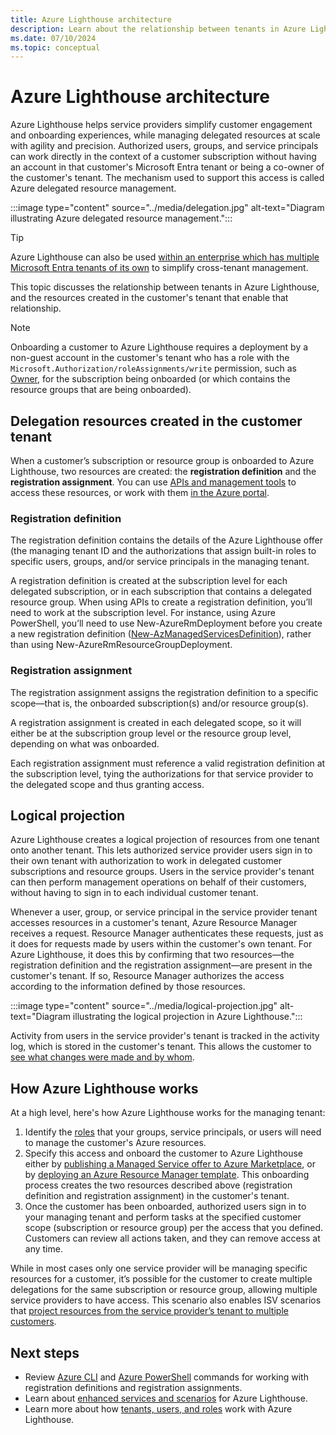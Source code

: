 ```yaml
---
title: Azure Lighthouse architecture
description: Learn about the relationship between tenants in Azure Lighthouse, and the resources created in the customer's tenant that enable that relationship.
ms.date: 07/10/2024
ms.topic: conceptual
---
```


# Azure Lighthouse architecture

Azure Lighthouse helps service providers simplify customer engagement and onboarding experiences, while managing delegated resources at scale with agility and precision. Authorized users, groups, and service principals can work directly in the context of a customer subscription without having an account in that customer's Microsoft Entra tenant or being a co-owner of the customer's tenant. The mechanism used to support this access is called Azure delegated resource management.

:::image type="content" source="../media/delegation.jpg" alt-text="Diagram illustrating Azure delegated resource management.":::

> [!TIP]
> Azure Lighthouse can also be used [within an enterprise which has multiple Microsoft Entra tenants of its own](enterprise.md) to simplify cross-tenant management.

This topic discusses the relationship between tenants in Azure Lighthouse, and the resources created in the customer's tenant that enable that relationship.

> [!NOTE]
> Onboarding a customer to Azure Lighthouse requires a deployment by a non-guest account in the customer's tenant who has a role with the `Microsoft.Authorization/roleAssignments/write` permission, such as [Owner](../../role-based-access-control/built-in-roles.md#owner), for the subscription being onboarded (or which contains the resource groups that are being onboarded).

## Delegation resources created in the customer tenant

When a customer’s subscription or resource group is onboarded to Azure Lighthouse, two resources are created: the **registration definition** and the **registration assignment**. You can use [APIs and management tools](cross-tenant-management-experience.md#apis-and-management-tool-support) to access these resources, or work with them [in the Azure portal](../how-to/view-manage-customers.md).

### Registration definition

The registration definition contains the details of the Azure Lighthouse offer (the managing tenant ID and the authorizations that assign built-in roles to specific users, groups, and/or service principals in the managing tenant.

A registration definition is created at the subscription level for each delegated subscription, or in each subscription that contains a delegated resource group. When using APIs to create a registration definition, you’ll need to work at the subscription level. For instance, using Azure PowerShell, you’ll need to use New-AzureRmDeployment before you create a new registration definition ([New-AzManagedServicesDefinition](/powershell/module/az.managedservices/new-azmanagedservicesdefinition)), rather than using New-AzureRmResourceGroupDeployment.

### Registration assignment

The registration assignment assigns the registration definition to a specific scope—that is, the onboarded subscription(s) and/or resource group(s).

A registration assignment is created in each delegated scope, so it will either be at the subscription group level or the resource group level, depending on what was onboarded.

Each registration assignment must reference a valid registration definition at the subscription level, tying the authorizations for that service provider to the delegated scope and thus granting access.

## Logical projection

Azure Lighthouse creates a logical projection of resources from one tenant onto another tenant. This lets authorized service provider users sign in to their own tenant with authorization to work in delegated customer subscriptions and resource groups. Users in the service provider's tenant can then perform management operations on behalf of their customers, without having to sign in to each individual customer tenant.

Whenever a user, group, or service principal in the service provider tenant accesses resources in a customer's tenant, Azure Resource Manager receives a request. Resource Manager authenticates these requests, just as it does for requests made by users within the customer's own tenant. For Azure Lighthouse, it does this by confirming that two resources—the registration definition and the registration assignment—are present in the customer's tenant. If so, Resource Manager authorizes the access according to the information defined by those resources.

:::image type="content" source="../media/logical-projection.jpg" alt-text="Diagram illustrating the logical projection in Azure Lighthouse.":::

Activity from users in the service provider's tenant is tracked in the activity log, which is stored in the customer's tenant. This allows the customer to [see what changes were made and by whom](../how-to/view-service-provider-activity.md).

## How Azure Lighthouse works

At a high level, here's how Azure Lighthouse works for the managing tenant:

1. Identify the [roles](tenants-users-roles.md#role-support-for-azure-lighthouse) that your groups, service principals, or users will need to manage the customer's Azure resources.
2. Specify this access and onboard the customer to Azure Lighthouse either by [publishing a Managed Service offer to Azure Marketplace](../how-to/publish-managed-services-offers.md), or by [deploying an Azure Resource Manager template](../how-to/onboard-customer.md). This onboarding process creates the two resources described above (registration definition and registration assignment) in the customer's tenant.
3. Once the customer has been onboarded, authorized users sign in to your managing tenant and perform tasks at the specified customer scope (subscription or resource group) per the access that you defined. Customers can review all actions taken, and they can remove access at any time.

While in most cases only one service provider will be managing specific resources for a customer, it’s possible for the customer to create multiple delegations for the same subscription or resource group, allowing multiple service providers to have access. This scenario also enables ISV scenarios that [project resources from the service provider’s tenant to multiple customers](isv-scenarios.md#saas-based-multi-tenant-offerings).

## Next steps

- Review [Azure CLI](/cli/azure/managedservices) and [Azure PowerShell](/powershell/module/az.managedservices) commands for working with registration definitions and registration assignments.
- Learn about [enhanced services and scenarios](cross-tenant-management-experience.md#enhanced-services-and-scenarios) for Azure Lighthouse.
- Learn more about how [tenants, users, and roles](tenants-users-roles.md) work with Azure Lighthouse.
